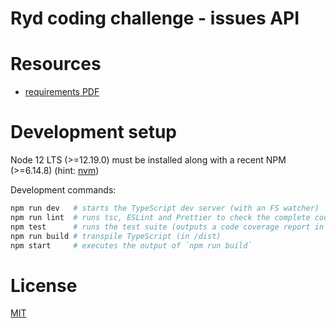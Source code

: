 # Ryd coding challenge - issues API

# Resources

- [requirements PDF](./requirements.pdf)

# Development setup

Node 12 LTS (>=12.19.0) must be installed along with a recent NPM (>=6.14.8) (hint: [nvm](https://github.com/nvm-sh/nvm))

Development commands:

```bash
npm run dev   # starts the TypeScript dev server (with an FS watcher)
npm run lint  # runs tsc, ESLint and Prettier to check the complete codestyle and code formatting
npm test      # runs the test suite (outputs a code coverage report in the CLI and in [./coverage](./coverage))
npm run build # transpile TypeScript (in /dist)
npm start     # executes the output of `npm run build`
```

# License

[MIT](./LICENSE.md)
